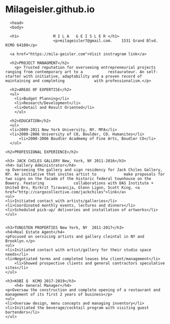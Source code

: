 # Milageisler.github.io
<html>
  <head>
    <body>
      <DOCTYPE htmel>
	<html>
	<head>
	  <title>Mila Geisler Resume</title>
	
	  <head>
	  <body>
	
	  <h1>               M I L A   G E I S L E R </h1>
	                     <p>milageisler7@gmail.com.    1531 Grand Blvd. KCMO 64108</p>
	  
	  <a href="https://mila-geisler.com">Visit instragram link</a>
	
	  <h2>PROJECT MANAGMENT</h2>
	  	<p> Trusted reputation for overseeing entrepreneurial projects ranging from contemporary art to a 			restaurateur. An self-starter with initiative, adaptability and a proven record of maintaining and completing 		      with professionalism.</p>
	
	  <h2>AREAS OF EXPERTISE</h2>
	  <ul>
	    <li>Budget Planning</li>
	    <li>Research/Development</li>
	    <li>Detail and Result Oriented</li>
	    </ul>
	
	  <h2>EDUCATION</h2>
	  <ul>
	  <li>2009-2011 New York University, NY. MFA</li>
	  <li>2000-2006 University of CO, Boulder, CO. Humanites</li>
          <li>2000-2006 Boudler Acadmemy of Fine Arts, Boudler CO</li>
	  </ul>
		
	<h2>PROFESSIONAL EXPERIENCE</h2>
	
	<h3> JACK CHILES GALLERY New, York, NY 2011-2016</h3>
	<h4> Gallery Administrator</h4>
	<p Overseeing the gallery and sign residency for Jack Chiles Gallery, NY. An initiative that invites artist to 		      make proposals for two signs on the facade of the historic federal townhouse on the Bowery. Featuring 			collaborations with DAS Institute + United Bro, Rirkrit Tiravanija, Glenn Ligon, Scott King. <a href="http://cargocollective.com/jackchiles">link</a>
	<ul>
	<li>Initiated contact with artists/galleries</li>
	<li>Coordinated monthly events, lectures and dinners</li>
	<li>Scheduled pick-up/ deliveries and installation of artworks</li>
	</ul>

		
	<h3>TUNGSTEN PROPERTIES New York, NY  2011-2017</h3>
	<h4>Real Estate Agent</h4>
	<pFocused on servicing artists and gallery cleintal in NY and Brooklyn.</p>
	<ul>
	<li>Initiated contact with artist/gallery for their studio space needs</li>
	<li>Negotiated terms and completed leases btw client/management</li>
        <li>Showed prospective clients and general contractors speculative sites</li>
	</ul>
			
	<h3>KOBI Q  KCMO 2017-2019</h3>
        <h4> General Manager</h4>
	<p>Oversaw the construction and complete opening of a restaurant and management of its first 2 years of business</p>
	<ul>
	<li>Oversaw design, menu concepts and managing inventory</li>
	<li>Initiated the beverage/cocktail program with visiting guest bartenders</li>
	</ul>
	
	

	
	
			
